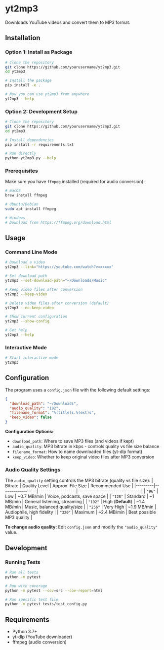 # yt2mp3

Downloads YouTube videos and convert them to MP3 format.

## Installation

### Option 1: Install as Package
```bash
# Clone the repository
git clone https://github.com/yourusername/yt2mp3.git
cd yt2mp3

# Install the package
pip install -e .

# Now you can use yt2mp3 from anywhere
yt2mp3 --help
```

### Option 2: Development Setup
```bash
# Clone the repository
git clone https://github.com/yourusername/yt2mp3.git
cd yt2mp3

# Install dependencies
pip install -r requirements.txt

# Run directly
python yt2mp3.py --help
```

### Prerequisites
Make sure you have `ffmpeg` installed (required for audio conversion):

```bash
# macOS
brew install ffmpeg

# Ubuntu/Debian
sudo apt install ffmpeg

# Windows
# Download from https://ffmpeg.org/download.html
```

## Usage

### Command Line Mode
```bash
# Download a video
yt2mp3 --link="https://youtube.com/watch?v=xxxxx"

# Set download path
yt2mp3 --set-download-path="~/Downloads/Music"

# Keep video files after conversion
yt2mp3 --keep-video

# Delete video files after conversion (default)
yt2mp3 --no-keep-video

# Show current configuration
yt2mp3 --show-config

# Get help
yt2mp3 --help
```

### Interactive Mode
```bash
# Start interactive mode
yt2mp3
```

## Configuration

The program uses a `config.json` file with the following default settings:

```json
{
  "download_path": "~/Downloads",
  "audio_quality": "192",
  "filename_format": "%(title)s.%(ext)s",
  "keep_video": false
}
```

**Configuration Options:**
- `download_path`: Where to save MP3 files (and videos if kept)
- `audio_quality`: MP3 bitrate in kbps - controls quality vs file size balance
- `filename_format`: How to name downloaded files (yt-dlp format)
- `keep_video`: Whether to keep original video files after MP3 conversion

### Audio Quality Settings

The `audio_quality` setting controls the MP3 bitrate (quality vs file size):
| Bitrate | Quality Level    | Approx. File Size | Recommended Use                |
|---------|------------------|-------------------|--------------------------------|
| `"96"`  | Low              | ~0.7 MB/min       | Voice, podcasts, save space    |
| `"128"` | Standard         | ~1 MB/min         | General listening, streaming   |
| `"192"` | High (**Default**) | ~1.4 MB/min     | Music, balanced quality/size   |
| `"256"` | Very High        | ~1.9 MB/min       | Audiophile, high fidelity      |
| `"320"` | Maximum          | ~2.4 MB/min       | Best possible MP3 quality      |

**To change audio quality:** Edit `config.json` and modify the `"audio_quality"` value.


## Development

### Running Tests
```bash
# Run all tests
python -m pytest

# Run with coverage
python -m pytest --cov=src --cov-report=html

# Run specific test file
python -m pytest tests/test_config.py
```


## Requirements

- Python 3.7+
- yt-dlp (YouTube downloader)
- ffmpeg (audio conversion)